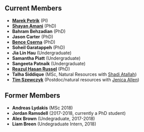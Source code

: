 
## Current Members

* [**Marek Petrik**](http://cs.unh.edu/~mpetrik) (PI)
* [**Shayan Amani**](https://shayanamani.com/) (PhD)
* **Bahram Behzadian** (PhD)
* **Jason Carter** (PhD)
* [**Bence Cserna**](http://www.cs.unh.edu/bence/) (PhD)
* **Soheil Garatappeh** (PhD)
* **Jia Lin Hau** (Undergraduate)
* **Samantha Piatt** (Undergraduate)
* **Sangeeta Patnaik** (Undergraduate)
* [**Reazul Hasan Russel**](http://cs.unh.edu/~rr1042/reazul.html) (PhD)
* **Talha Siddique** (MSc, Natural Resources with [Shadi Atallah](https://colsa.unh.edu/person/shadi-s-atallah))
* [**Tim Szewczyk**](https://scholar.google.com/citations?user=cS4sYDAAAAAJ&hl=en) (Postdoc/natural resources with [Jenica Allen](https://scholar.google.com/citations?user=fSoN2iYAAAAJ&hl=en))


## Former Members

* **Andreas Lydakis** (MSc 2018)
* **Jordan Ramsdell** (2017-2018, currently a PhD student)
* **Alex Brown** (Undegraduate, 2017-2018)
* **Liam Breen** (Undegraduate Intern, 2018)